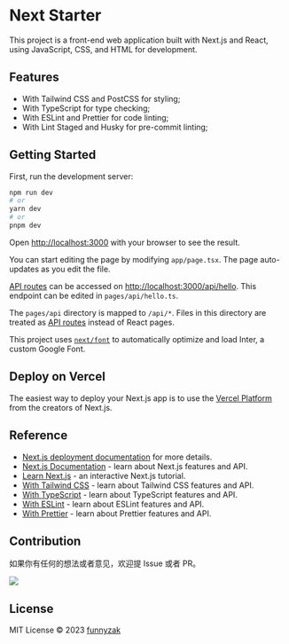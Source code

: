 # Next Starter

<!-- [![action][ci-image]][ci-url] [![Release Date][rle-image]][rle-url] [![GitHub last commit][last-commit-image]][repository-url] [![tag][tag-image]][rle-url] [![license][license-image]][repository-url] -->

[ci-image]: https://github.com/funnyzak/next-starter/actions/workflows/ci.yml/badge.svg
[ci-url]: https://github.com/funnyzak/next-starter/actions
[license-image]: https://img.shields.io/github/license/funnyzak/next-starter.svg?style=flat-square
[repository-url]: https://github.com/funnyzak/next-starter
[repo-size-image]: https://img.shields.io/github/repo-size/funnyzak/next-starter
[commit-activity-image]: https://img.shields.io/github/commit-activity/m/funnyzak/next-starter?style=flat-square
[last-commit-image]: https://img.shields.io/github/last-commit/funnyzak/next-starter?style=flat-square&lable=commit
[rle-image]: https://img.shields.io/github/release-date/funnyzak/next-starter.svg?label=release
[rle-url]: https://github.com/funnyzak/next-starter/releases/latest
[sg-url]: https://sourcegraph.com/github.com/funnyzak/next-starter
[sg-image]: https://img.shields.io/badge/view%20on-Sourcegraph-brightgreen.svg?style=flat-square
[tag-image]: https://img.shields.io/github/tag/funnyzak/next-starter.svg

This project is a front-end web application built with Next.js and React, using JavaScript, CSS, and HTML for development.

## Features

- With Tailwind CSS and PostCSS for styling;
- With TypeScript for type checking;
- With ESLint and Prettier for code linting;
- With Lint Staged and Husky for pre-commit linting;

## Getting Started

First, run the development server:

```bash
npm run dev
# or
yarn dev
# or
pnpm dev
```

Open [http://localhost:3000](http://localhost:3000) with your browser to see the result.

You can start editing the page by modifying `app/page.tsx`. The page auto-updates as you edit the file.

[API routes](https://nextjs.org/docs/api-routes/introduction) can be accessed on [http://localhost:3000/api/hello](http://localhost:3000/api/hello). This endpoint can be edited in `pages/api/hello.ts`.

The `pages/api` directory is mapped to `/api/*`. Files in this directory are treated as [API routes](https://nextjs.org/docs/api-routes/introduction) instead of React pages.

This project uses [`next/font`](https://nextjs.org/docs/basic-features/font-optimization) to automatically optimize and load Inter, a custom Google Font.

## Deploy on Vercel

The easiest way to deploy your Next.js app is to use the [Vercel Platform](https://vercel.com/new?utm_medium=default-template&filter=next.js&utm_source=create-next-app&utm_campaign=create-next-app-readme) from the creators of Next.js.

## Reference

- [Next.js deployment documentation](https://nextjs.org/docs/deployment) for more details.
- [Next.js Documentation](https://nextjs.org/docs) - learn about Next.js features and API.
- [Learn Next.js](https://nextjs.org/learn) - an interactive Next.js tutorial.
- [With Tailwind CSS](https://tailwindcss.com/docs/installation) - learn about Tailwind CSS features and API.
- [With TypeScript](https://www.typescriptlang.org/docs/) - learn about TypeScript features and API.
- [With ESLint](https://eslint.org/docs/user-guide/getting-started) - learn about ESLint features and API.
- [With Prettier](https://prettier.io/docs/en/index.html) - learn about Prettier features and API.

## Contribution

如果你有任何的想法或者意见，欢迎提 Issue 或者 PR。

<a href="https://github.com/funnyzak/next-starter/graphs/contributors">
  <img src="https://contrib.rocks/image?repo=funnyzak/next-starter" />
</a>

## License

MIT License © 2023 [funnyzak](https://github.com/funnyzak)
